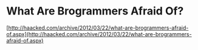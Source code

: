 <!--
id: 21584147546
link: http://tumblr.atmos.org/post/21584147546/what-are-brogrammers-afraid-of
slug: what-are-brogrammers-afraid-of
date: Sun Apr 22 2012 10:51:34 GMT-0700 (PDT)
publish: 2012-04-022
tags: 
title: What Are Brogrammers Afraid Of?
-->


What Are Brogrammers Afraid Of?
===============================

[http://haacked.com/archive/2012/03/22/what-are-brogrammers-afraid-of.aspx](http://haacked.com/archive/2012/03/22/what-are-brogrammers-afraid-of.aspx)

